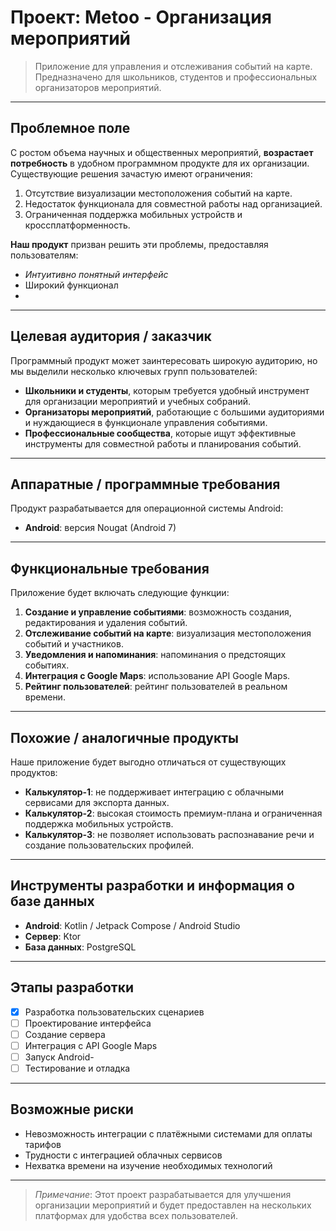# Проект: Metoo - Организация мероприятий 

> Приложение для управления и отслеживания событий на карте. Предназначено для школьников, студентов и профессиональных организаторов мероприятий.

---

## Проблемное поле

С ростом объема научных и общественных мероприятий, **возрастает потребность** в удобном программном продукте для их организации. Существующие решения зачастую имеют ограничения:
1. Отсутствие визуализации местоположения событий на карте.
2. Недостаток функционала для совместной работы над организацией.
3. Ограниченная поддержка мобильных устройств и кроссплатформенность.

**Наш продукт** призван решить эти проблемы, предоставляя пользователям:
- *Интуитивно понятный интерфейс*
- Широкий функционал
- 

---

## Целевая аудитория / заказчик

Программный продукт может заинтересовать широкую аудиторию, но мы выделили несколько ключевых групп пользователей:
- **Школьники и студенты**, которым требуется удобный инструмент для организации мероприятий и учебных собраний.
- **Организаторы мероприятий**, работающие с большими аудиториями и нуждающиеся в функционале управления событиями.
- **Профессиональные сообщества**, которые ищут эффективные инструменты для совместной работы и планирования событий.

---

## Аппаратные / программные требования

Продукт разрабатывается для операционной системы Android:

- **Android**: версия Nougat (Android 7)

---

## Функциональные требования

Приложение будет включать следующие функции:

1. **Создание и управление событиями**: возможность создания, редактирования и удаления событий.
2. **Отслеживание событий на карте**: визуализация местоположения событий и участников.
3. **Уведомления и напоминания**: напоминания о предстоящих событиях.
4. **Интеграция с Google Maps**: использование API Google Maps.
5. **Рейтинг пользователей**: рейтинг пользователей в реальном времени.

---

## Похожие / аналогичные продукты

Наше приложение будет выгодно отличаться от существующих продуктов:

- **Калькулятор-1**: не поддерживает интеграцию с облачными сервисами для экспорта данных.
- **Калькулятор-2**: высокая стоимость премиум-плана и ограниченная поддержка мобильных устройств.
- **Калькулятор-3**: не позволяет использовать распознавание речи и создание пользовательских профилей.

---

## Инструменты разработки и информация о базе данных

- **Android**: Kotlin / Jetpack Compose / Android Studio
- **Сервер**: Ktor
- **База данных**: PostgreSQL

---

## Этапы разработки

- [x] Разработка пользовательских сценариев
- [ ] Проектирование интерфейса
- [ ] Создание сервера
- [ ] Интеграция с API Google Maps
- [ ] Запуск Android-
- [ ] Тестирование и отладка

---

## Возможные риски

- Невозможность интеграции с платёжными системами для оплаты тарифов
- Трудности с интеграцией облачных сервисов
- Нехватка времени на изучение необходимых технологий

---

> _Примечание_: Этот проект разрабатывается для улучшения организации мероприятий и будет предоставлен на нескольких платформах для удобства всех пользователей.
